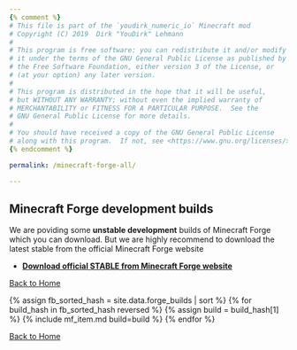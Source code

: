 ```yaml
---
{% comment %}
# This file is part of the `youdirk_numeric_io` Minecraft mod
# Copyright (C) 2019  Dirk "YouDirk" Lehmann
#
# This program is free software: you can redistribute it and/or modify
# it under the terms of the GNU General Public License as published by
# the Free Software Foundation, either version 3 of the License, or
# (at your option) any later version.
#
# This program is distributed in the hope that it will be useful,
# but WITHOUT ANY WARRANTY; without even the implied warranty of
# MERCHANTABILITY or FITNESS FOR A PARTICULAR PURPOSE.  See the
# GNU General Public License for more details.
#
# You should have received a copy of the GNU General Public License
# along with this program.  If not, see <https://www.gnu.org/licenses/>.
{% endcomment %}

permalink: /minecraft-forge-all/

---
```


Minecraft Forge development builds
----------------------------------

We are poviding some **unstable development** builds of Minecraft
Forge which you can download.  But we are highly recommend to download
the latest stable from the official Minecraft Forge website

* **[Download official STABLE from Minecraft Forge website
  ](https://files.minecraftforge.net/)**

<span class="more">[Back to Home](.)</span>

{% assign fb_sorted_hash = site.data.forge_builds | sort %}
{% for build_hash in fb_sorted_hash reversed %}
{% assign build = build_hash[1] %}
{% include mf_item.md build=build %}
{% endfor %}

<span class="more">[Back to Home](.)</span>
